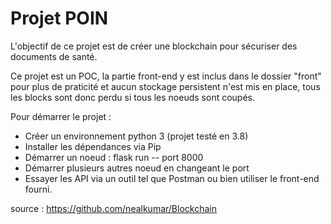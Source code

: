# Projet POIN

L'objectif de ce projet est de créer une blockchain pour sécuriser des documents de santé.

Ce projet est un POC, la partie front-end y est inclus dans le dossier "front" pour plus de praticité et aucun stockage persistent n'est mis en place, tous les blocks sont donc perdu si tous les noeuds sont coupés.

Pour démarrer le projet :

- Créer un environnement python 3 (projet testé en 3.8)
- Installer les dépendances via Pip
- Démarrer un noeud : flask run -- port 8000
- Démarrer plusieurs autres noeud en changeant le port
- Essayer les API via un outil tel que Postman ou bien utiliser le front-end fourni.

source : https://github.com/nealkumar/Blockchain

